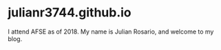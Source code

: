 # julianr3744.github.io
I attend AFSE as of 2018. My name is Julian Rosario, and welcome to my blog.
